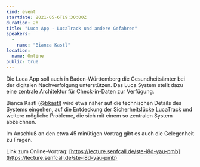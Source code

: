 ```yaml
---
kind: event
startdate: 2021-05-6T19:30:00Z
duration: 2h
title: "Luca App - LucaTrack und andere Gefahren"
speakers:
  -
    name: "Bianca Kastl"
location:
  name: Online
public: true
---
```

Die Luca App soll auch in Baden-Württemberg die Gesundheitsämter bei der digitalen Nachverfolgung unterstützen.
Das Luca System stellt dazu eine zentrale Architektur für Check-in-Daten zur Verfügung.

Bianca Kastl ([@bkastl](https://mastodon.social/@bkastl)) wird etwa näher auf die technischen Details des Systems eingehen, auf die Entdeckung der Sicherheitslücke LucaTrack und weitere mögliche Probleme, die sich mit einem so zentralen System abzeichnen.

Im Anschluß an den etwa 45 minütigen Vortrag gibt es auch die Gelegenheit zu Fragen.

Link zum Online-Vortrag: [https://lecture.senfcall.de/ste-i8d-yau-pmb](https://lecture.senfcall.de/ste-i8d-yau-pmb)
